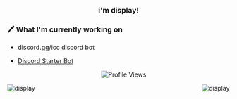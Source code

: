 <br>
<h3 align=center>i'm display!</h3>


### 🖊 What I'm currently working on
- discord.gg/icc discord bot
- [Discord Starter Bot](https://github.com/xdisplay/Discord-Starter-bot)

  <p align="center">
    <img src="https://komarev.com/ghpvc/?username=xdisplay" alt="Profile Views">
  </p>
</a>

<p><img align="left" src="https://github-readme-stats.vercel.app/api?username=xdisplay&show_icons=true&theme=cobalt" alt="display" /></p>

<p></p>

<img align="right" src="https://github-readme-stats.vercel.app/api/top-langs/?username=xdisplay&show_icons=true&theme=cobalt" alt="display" />
<p></p>
<h3 align=center> </h3>

